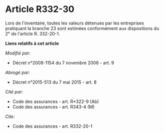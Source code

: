 # Article R332-30

Lors de l'inventaire, toutes les valeurs détenues par les entreprises pratiquant la branche 23 sont estimées conformément aux
dispositions du 2° de l'article R. 332-20-1.

**Liens relatifs à cet article**

_Modifié par_:

  - Décret n°2008-1154 du 7 novembre 2008 - art. 9

_Abrogé par_:

  - Décret n°2015-513 du 7 mai 2015 - art. 8

_Cité par_:

  - Code des assurances - art. R*322-9 (Ab)
  - Code des assurances - art. R343-4 (M)

_Cite_:

  - Code des assurances - art. R332-20-1
